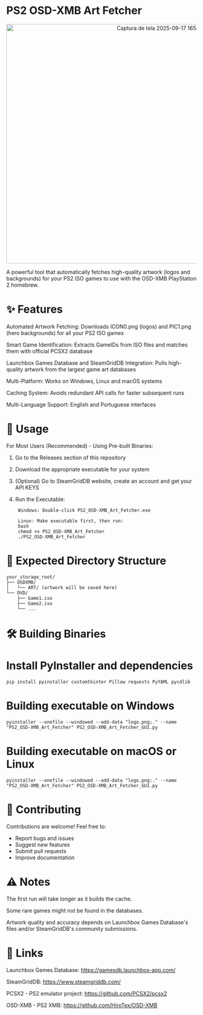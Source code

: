 # PS2 OSD-XMB Art Fetcher
<p align="center"><img width="802" height="632" alt="Captura de tela 2025-09-17 165813" src="https://github.com/user-attachments/assets/b8be29f0-ed7c-404f-ab62-76c8f57a9b00" /></p>


A powerful tool that automatically fetches high-quality artwork (logos and backgrounds) for your PS2 ISO games to use with the OSD-XMB PlayStation 2 homebrew.

# ✨ Features
Automated Artwork Fetching: Downloads ICON0.png (logos) and PIC1.png (hero backgrounds) for all your PS2 ISO games

Smart Game Identification: Extracts GameIDs from ISO files and matches them with official PCSX2 database

Launchbox Games Database and SteamGridDB Integration: Pulls high-quality artwork from the largest game art databases

Multi-Platform: Works on Windows, Linux and macOS systems

Caching System: Avoids redundant API calls for faster subsequent runs

Multi-Language Support: English and Portuguese interfaces

# 🚀 Usage
For Most Users (Recommended) - Using Pre-built Binaries:

1. Go to the Releases section of this repository
2. Download the appropriate executable for your system
3. (Optional) Go to SteamGridDB website, create an account and get your API KEYS
4. Run the Executable:

        Windows: Double-click PS2_OSD-XMB_Art_Fetcher.exe

        Linux: Make executable first, then run:
        bash
        chmod +x PS2_OSD-XMB_Art_Fetcher
        ./PS2_OSD-XMB_Art_Fetcher

# 📁 Expected Directory Structure

    your_storage_root/
    ├── OSDXMB/
    │   └── ART/ (artwork will be saved here)
    └── DVD/
        ├── Game1.iso
        ├── Game2.iso
        └── ...

# 🛠️ Building Binaries

# Install PyInstaller and dependencies
    pip install pyinstaller customtkinter Pillow requests PyYAML pycdlib

# Building executable on Windows
    pyinstaller --onefile --windowed --add-data "logo.png;." --name "PS2_OSD-XMB_Art_Fetcher" PS2_OSD-XMB_Art_Fetcher_GUI.py

# Building executable on macOS or Linux
    pyinstaller --onefile --windowed --add-data "logo.png:." --name "PS2_OSD-XMB_Art_Fetcher" PS2_OSD-XMB_Art_Fetcher_GUI.py

# 🤝 Contributing

Contributions are welcome! Feel free to:

- Report bugs and issues
- Suggest new features
- Submit pull requests
- Improve documentation

# ⚠️ Notes

The first run will take longer as it builds the cache.

Some rare games might not be found in the databases.

Artwork quality and accuracy depends on Launchbox Games Database's files and/or SteamGridDB's community submissions.

# 🔗 Links

Launchbox Games Database: https://gamesdb.launchbox-app.com/

SteamGridDB: https://www.steamgriddb.com/

PCSX2 - PS2 emulator project: https://github.com/PCSX2/pcsx2

OSD-XMB - PS2 XMB: https://github.com/HiroTex/OSD-XMB
